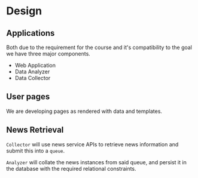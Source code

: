 # Design

## Applications
Both due to the requirement for the course and it's compatibility to the goal we have three major components.
* Web Application
* Data Analyzer
* Data Collector

## User pages
We are developing pages as rendered with data and templates.

## News Retrieval
`Collector` will use news service APIs to retrieve news information and submit this into a `queue`.

`Analyzer` will collate the news instances from said queue, and persist it in the database with the required relational constraints.

